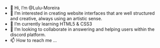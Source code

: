 - 👋 Hi, I’m @Lulu-Moreira
- 👀 I’m interested in creating website interfaces that are well structured and creative, always using an artistic sense.
- 🌱 I’m currently learning HTML5 & CSS3
- 💞️ I’m looking to collaborate in answering and helping users within the discord platform.
- 📫 How to reach me ...


